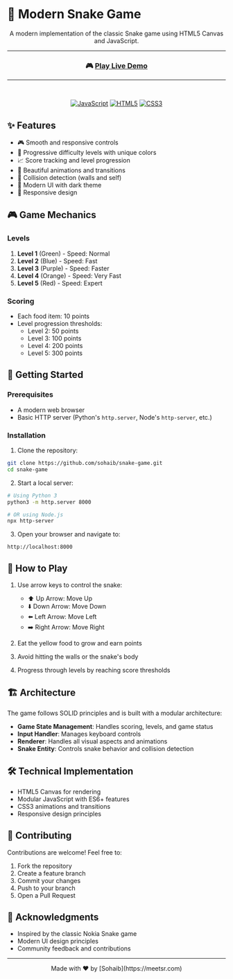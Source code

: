 # 🐍 Modern Snake Game

<div align="center">

<!-- ![Snake Game](https://raw.githubusercontent.com/sohaib/snake-game/main/preview.svg) -->

A modern implementation of the classic Snake game using HTML5 Canvas and JavaScript.

---

### 🎮 [Play Live Demo](https://snake-pixel.surge.sh)

---
<br />

[![JavaScript](https://img.shields.io/badge/JavaScript-F7DF1E?style=for-the-badge&logo=javascript&logoColor=black)](https://developer.mozilla.org/en-US/docs/Web/JavaScript)
[![HTML5](https://img.shields.io/badge/HTML5-E34F26?style=for-the-badge&logo=html5&logoColor=white)](https://developer.mozilla.org/en-US/docs/Web/Guide/HTML/HTML5)
[![CSS3](https://img.shields.io/badge/CSS3-1572B6?style=for-the-badge&logo=css3&logoColor=white)](https://developer.mozilla.org/en-US/docs/Web/CSS)

</div>

## ✨ Features

- 🎮 Smooth and responsive controls
- 🌈 Progressive difficulty levels with unique colors
- 📈 Score tracking and level progression
- 💫 Beautiful animations and transitions
- 🎯 Collision detection (walls and self)
- 🎨 Modern UI with dark theme
- 📱 Responsive design

## 🎮 Game Mechanics

### Levels

1. **Level 1** (Green) - Speed: Normal
2. **Level 2** (Blue) - Speed: Fast
3. **Level 3** (Purple) - Speed: Faster
4. **Level 4** (Orange) - Speed: Very Fast
5. **Level 5** (Red) - Speed: Expert

### Scoring

- Each food item: 10 points
- Level progression thresholds:
  - Level 2: 50 points
  - Level 3: 100 points
  - Level 4: 200 points
  - Level 5: 300 points

## 🚀 Getting Started

### Prerequisites

- A modern web browser
- Basic HTTP server (Python's `http.server`, Node's `http-server`, etc.)

### Installation

1. Clone the repository:

```bash
git clone https://github.com/sohaib/snake-game.git
cd snake-game
```

2. Start a local server:

```bash
# Using Python 3
python3 -m http.server 8000

# OR using Node.js
npx http-server
```

3. Open your browser and navigate to:

```
http://localhost:8000
```

## 🎯 How to Play

1. Use arrow keys to control the snake:
   - ⬆️ Up Arrow: Move Up
   - ⬇️ Down Arrow: Move Down
   - ⬅️ Left Arrow: Move Left
   - ➡️ Right Arrow: Move Right

2. Eat the yellow food to grow and earn points
3. Avoid hitting the walls or the snake's body
4. Progress through levels by reaching score thresholds

## 🏗️ Architecture

The game follows SOLID principles and is built with a modular architecture:

- **Game State Management**: Handles scoring, levels, and game status
- **Input Handler**: Manages keyboard controls
- **Renderer**: Handles all visual aspects and animations
- **Snake Entity**: Controls snake behavior and collision detection

## 🛠️ Technical Implementation

- HTML5 Canvas for rendering
- Modular JavaScript with ES6+ features
- CSS3 animations and transitions
- Responsive design principles

## 🤝 Contributing

Contributions are welcome! Feel free to:

1. Fork the repository
2. Create a feature branch
3. Commit your changes
4. Push to your branch
5. Open a Pull Request

## 🙏 Acknowledgments

- Inspired by the classic Nokia Snake game
- Modern UI design principles
- Community feedback and contributions

---

<div align="center">
Made with ❤️ by [Sohaib](https://meetsr.com)
</div>
